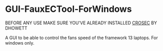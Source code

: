 # GUI-FauxECTool-ForWindows

BEFORE ANY USE
MAKE SURE YOU'VE ALREADY INSTALLED [CROSEC](https://github.com/DHowett/FrameworkWindowsUtils/releases) BY DHOWETT

A GUI to be able to control the fans speed of the framework 13 laptops.
For windows only.


